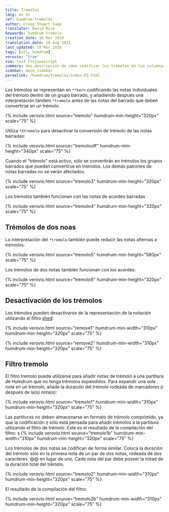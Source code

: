 ```yaml
---
title: Trémolos
lang: en es
ref: humdrum-tremolos
author: Craig Stuart Sapp
translator: David Rizo
keywords: humdrum tremolo
creation_date: 18 Mar 2018
translation_date: 10 Aug 2021
last_updated: 18 Mar 2018
tags: [all, humdrum]
verovio: "true"
vim: ts=3 ft=javascript
summary: Una descripción de cómo codificar los trémolos en las columnas de **kern.
sidebar: main_sidebar
permalink: /humdrum/tremolos/index-ES.html
---
```


Los trémolos se representan en `**kern` codificando las notas individuales del trémolo dentro de un grupo barrado, y añadiendo después una interpretación tándem `*tremolo` antes de las notas del barrado que deben convertirse en un trémolo.

{% include verovio.html
	source="tremolo"
	humdrum-min-height="320px"
	scale="75"
%}
<script type="application/json" id="tremolo">
**kern
*M3/4
=1
16eLL
16e
16e
16eJJ
*tremolo
16eLL
16e
16e
16eJJ
16fLL
16f
16e
16eJJ
=2
8fL
8f
8f
8f
8f
8fJ
*Xtremolo
=
*-
</script>

Utiliza `*Xtremolo` para desactivar la conversión de trémolo de las notas barradas:

{% include verovio.html
	source="tremolooff"
	humdrum-min-height="340px"
	scale="75"
%}
<script type="application/json" id="tremolooff">
**kern
*M3/4
16eLL
16e
16e
16eJJ
*tremolo
16eLL
16e
16e
16eJJ
*Xtremolo
16fLL
16f
16e
16eJJ
=
*-
</script>



Cuando el "trémolo" está activo, sólo se convertirán en trémolos los grupos barrados que puedan convertirse en trémolos.  Los demás patrones de notas barradas no se verán afectados.


{% include verovio.html
	source="tremolo3"
	humdrum-min-height="320px"
	scale="75"
%}
<script type="application/json" id="tremolo3">
**kern
*M3/4
*tremolo
16eLL
16e
16e
16eJJ
16eLL
16f
16g
16fJJ
32fLL
32f
32f
32f
32e
32e
32e
32eJJ
=
*-
</script>


Los trémolos también funcionan con las notas de acordes barradas


{% include verovio.html
	source="tremolo4"
	humdrum-min-height="320px"
	scale="75"
%}
<script type="application/json" id="tremolo4">
**kern
*M3/4
16e 16g 16bLL
16e 16g 16b
16e 16g 16b
16e 16g 16bJJ
*tremolo
16e 16gLL
16e 16g
16e 16g
16e 16gJJ
16e 16g 16bLL
16e 16g 16b
16e 16g 16b
16e 16g 16bJJ
=
*-
</script>

## Trémolos de dos noas ##

La interpretación del `*tremolo` también puede reducir las notas alternas a trémolos:

{% include verovio.html
	source="tremolo5"
	humdrum-min-height="580px"
	scale="75"
%}
<script type="application/json" id="tremolo5">
**kern
*M3/4
=
16eLL
16g
16e
16gJJ
*tremolo
16eLL
16g
16e
16g
16e
16g
16e
16gJJ
=
16eLL
16g
16e
16g
16e
16g
16e
16g
16e
16g
16e
16gJJ
=
*-
</script>


Los trémolos de dos notas también funcionan con los acordes:

{% include verovio.html
	source="tremolo6"
	humdrum-min-height="320px"
	scale="75"
%}
<script type="application/json" id="tremolo6">
**kern
*M3/4
*tremolo
16eLL
16g
16e
16gJJ
16e 16g 16bLL
16g 16b 16dd
16e 16g 16b
16g 16b 16ddJJ
16eLL
16g 16b 16dd
16e
16g 16b 16ddJJ
=
*-
</script>



## Desactivación de los trémolos ##

Los trémolos pueden desactivarse de la representación de la notación utilizando el filtro [shed](/filter/shed):


{% include verovio.html
	source="remove1"
	humdrum-min-width="310px"
	humdrum-min-height="320px"
	scale="75"
%}
<script type="application/json" id="remove1">
**kern
*M3/4
*tremolo
16eLL
16g
16e
16gJJ
16e 16g 16bLL
16g 16b 16dd
16e 16g 16b
16g 16b 16ddJJ
16eLL
16g 16b 16dd
16e
16g 16b 16ddJJ
=
*-
</script>

{% include verovio.html
	source="remove2"
	humdrum-min-width="310px"
	humdrum-min-height="320px"
	scale="75"
%}
<script type="application/json" id="remove2">
!!!filter: shed -e 's/^X?tremolo$//I'
**kern
*M3/4
*tremolo
16eLL
16g
16e
16gJJ
16e 16g 16bLL
16g 16b 16dd
16e 16g 16b
16g 16b 16ddJJ
16eLL
16g 16b 16dd
16e
16g 16b 16ddJJ
=
*-
</script>


## Filtro tremolo ##

El filtro tremolo puede utilizarse para añadir notas de trémolo a una partitura de Humdrum que no tenga trémolos expandidos.  Para expandir una sola nota en un trémolo, añade la duración del trémolo rodeada de marcadores `@` después de la(s) nota(s):

{% include verovio.html
	source="tremolo1"
	humdrum-min-width="310px"
	humdrum-min-height="320px"
	scale="75"
%}
<script type="application/json" id="tremolo1">
!!!filter: tremolo
**kern
*clefG2
*M4/4
=1
1c@16@
=2
2d@8@
2e@32@
=
*-
</script>

Las partituras no deben almacenarse en formato de trémolo comprimido, ya que la codificación `@` sólo está pensada para añadir trémolos a la partitura utilizando el filtro de trémolo.  Este es el resultado de la compilación del filtro:
s
{% include verovio.html
	source="tremolo1b"
	humdrum-min-width="310px"
	humdrum-min-height="320px"
	scale="75"
%}
<script type="application/json" id="tremolo1b">
!!!Xfilter: tremolo
**kern
*clefG2
*M4/4
=1
*tremolo
16cLL
16c
16c
16c
16c
16c
16c
16c
16c
16c
16c
16c
16c
16c
16c
16cJJ
=2
8dL
8d
8d
8dJ
32eLLL
32e
32e
32e
32e
32e
32e
32e
32e
32e
32e
32e
32e
32e
32e
32eJJJ
*Xtremolo
=
*-
</script>


Los trémolos de dos notas se codifican de forma similar.  Coloca la duración del trémolo sólo en la primera nota de un par de dos notas, rodeada de dos caracteres `@@ en lugar de uno.  Cada nota del par debe poseer la mitad de la duración total del trémolo. 

{% include verovio.html
	source="tremolo2"
	humdrum-min-width="310px"
	humdrum-min-height="320px"
	scale="75"
%}
<script type="application/json" id="tremolo2">
!!!filter: tremolo
**kern
*clefG2
*M4/4
=1
2c@@16@@
2d
=2
4d@@8@@L
4eJ
4e@@32@@L
4fJ
=
*-
</script>



El resultado de la compilación del filtro:

{% include verovio.html
	source="tremolo2b"
	humdrum-min-width="310px"
	humdrum-min-height="320px"
	scale="75"
%}
<script type="application/json" id="tremolo2b">
!!!Xfilter: tremolo
**kern
*clefG2
*M4/4
=1
*tremolo
16cLL
16d
16c
16d
16c
16d
16c
16d
16c
16d
16c
16d
16c
16d
16c
16dJJ
=2
8dL
8e
8d
8eJ
32eLLL
32f
32e
32f
32e
32f
32e
32f
32e
32f
32e
32f
32e
32f
32e
32fJJJ
*Xtremolo
=
*-
</script>


